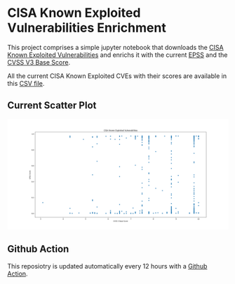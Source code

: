 # CISA Known Exploited Vulnerabilities Enrichment

This project comprises a simple jupyter notebook that downloads the [CISA Known Exploited Vulnerabilities](https://www.cisa.gov/known-exploited-vulnerabilities-catalog) and enrichs it with the current [EPSS](https://www.first.org/epss/) and the [CVSS V3 Base Score](https://www.first.org/cvss/).

All the current CISA Known Exploited CVEs with their scores are available in this [CSV file](epss_kev_nvd.csv).

## Current Scatter Plot

![Current Scatter Plot](epss_kev_nvd.png)

## Github Action

This reposiotry is updated automatically every 12 hours with a [Github Action](https://github.com/features/actions).
